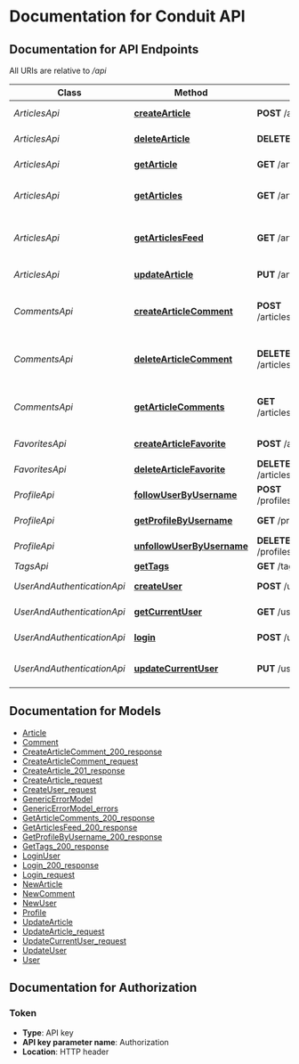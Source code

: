 # Documentation for Conduit API

<a name="documentation-for-api-endpoints"></a>
## Documentation for API Endpoints

All URIs are relative to */api*

| Class | Method | HTTP request | Description |
|------------ | ------------- | ------------- | -------------|
| *ArticlesApi* | [**createArticle**](Apis/ArticlesApi.md#createarticle) | **POST** /articles | Create an article |
*ArticlesApi* | [**deleteArticle**](Apis/ArticlesApi.md#deletearticle) | **DELETE** /articles/{slug} | Delete an article |
*ArticlesApi* | [**getArticle**](Apis/ArticlesApi.md#getarticle) | **GET** /articles/{slug} | Get an article |
*ArticlesApi* | [**getArticles**](Apis/ArticlesApi.md#getarticles) | **GET** /articles | Get recent articles globally |
*ArticlesApi* | [**getArticlesFeed**](Apis/ArticlesApi.md#getarticlesfeed) | **GET** /articles/feed | Get recent articles from users you follow |
*ArticlesApi* | [**updateArticle**](Apis/ArticlesApi.md#updatearticle) | **PUT** /articles/{slug} | Update an article |
| *CommentsApi* | [**createArticleComment**](Apis/CommentsApi.md#createarticlecomment) | **POST** /articles/{slug}/comments | Create a comment for an article |
*CommentsApi* | [**deleteArticleComment**](Apis/CommentsApi.md#deletearticlecomment) | **DELETE** /articles/{slug}/comments/{id} | Delete a comment for an article |
*CommentsApi* | [**getArticleComments**](Apis/CommentsApi.md#getarticlecomments) | **GET** /articles/{slug}/comments | Get comments for an article |
| *FavoritesApi* | [**createArticleFavorite**](Apis/FavoritesApi.md#createarticlefavorite) | **POST** /articles/{slug}/favorite | Favorite an article |
*FavoritesApi* | [**deleteArticleFavorite**](Apis/FavoritesApi.md#deletearticlefavorite) | **DELETE** /articles/{slug}/favorite | Unfavorite an article |
| *ProfileApi* | [**followUserByUsername**](Apis/ProfileApi.md#followuserbyusername) | **POST** /profiles/{username}/follow | Follow a user |
*ProfileApi* | [**getProfileByUsername**](Apis/ProfileApi.md#getprofilebyusername) | **GET** /profiles/{username} | Get a profile |
*ProfileApi* | [**unfollowUserByUsername**](Apis/ProfileApi.md#unfollowuserbyusername) | **DELETE** /profiles/{username}/follow | Unfollow a user |
| *TagsApi* | [**getTags**](Apis/TagsApi.md#gettags) | **GET** /tags | Get tags |
| *UserAndAuthenticationApi* | [**createUser**](Apis/UserAndAuthenticationApi.md#createuser) | **POST** /users | Register a new user |
*UserAndAuthenticationApi* | [**getCurrentUser**](Apis/UserAndAuthenticationApi.md#getcurrentuser) | **GET** /user | Get current user |
*UserAndAuthenticationApi* | [**login**](Apis/UserAndAuthenticationApi.md#login) | **POST** /users/login | Existing user login |
*UserAndAuthenticationApi* | [**updateCurrentUser**](Apis/UserAndAuthenticationApi.md#updatecurrentuser) | **PUT** /user | Update current user |


<a name="documentation-for-models"></a>
## Documentation for Models

 - [Article](./Models/Article.md)
 - [Comment](./Models/Comment.md)
 - [CreateArticleComment_200_response](./Models/CreateArticleComment_200_response.md)
 - [CreateArticleComment_request](./Models/CreateArticleComment_request.md)
 - [CreateArticle_201_response](./Models/CreateArticle_201_response.md)
 - [CreateArticle_request](./Models/CreateArticle_request.md)
 - [CreateUser_request](./Models/CreateUser_request.md)
 - [GenericErrorModel](./Models/GenericErrorModel.md)
 - [GenericErrorModel_errors](./Models/GenericErrorModel_errors.md)
 - [GetArticleComments_200_response](./Models/GetArticleComments_200_response.md)
 - [GetArticlesFeed_200_response](./Models/GetArticlesFeed_200_response.md)
 - [GetProfileByUsername_200_response](./Models/GetProfileByUsername_200_response.md)
 - [GetTags_200_response](./Models/GetTags_200_response.md)
 - [LoginUser](./Models/LoginUser.md)
 - [Login_200_response](./Models/Login_200_response.md)
 - [Login_request](./Models/Login_request.md)
 - [NewArticle](./Models/NewArticle.md)
 - [NewComment](./Models/NewComment.md)
 - [NewUser](./Models/NewUser.md)
 - [Profile](./Models/Profile.md)
 - [UpdateArticle](./Models/UpdateArticle.md)
 - [UpdateArticle_request](./Models/UpdateArticle_request.md)
 - [UpdateCurrentUser_request](./Models/UpdateCurrentUser_request.md)
 - [UpdateUser](./Models/UpdateUser.md)
 - [User](./Models/User.md)


<a name="documentation-for-authorization"></a>
## Documentation for Authorization

<a name="Token"></a>
### Token

- **Type**: API key
- **API key parameter name**: Authorization
- **Location**: HTTP header

